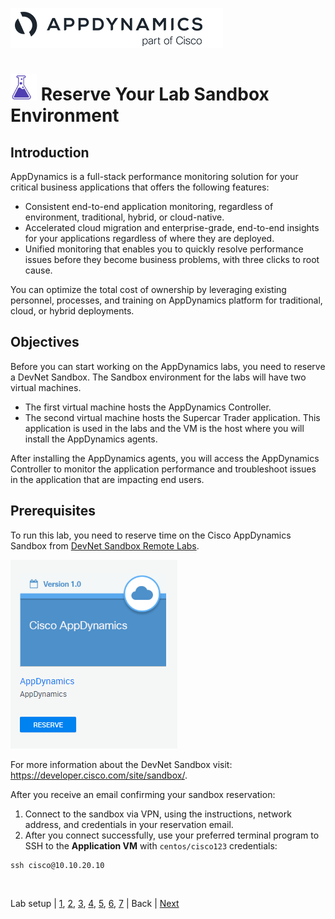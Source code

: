 ![APPD LOGO](assets/images/appd-logo.png)

![Lab Icon](assets/images/lab-setup-icon.png) Reserve Your Lab Sandbox Environment
=========================================================================

## Introduction

AppDynamics is a full-stack performance monitoring solution for your critical business applications that offers the following features:

* Consistent end-to-end application monitoring, regardless of environment, traditional, hybrid, or cloud-native.
* Accelerated cloud migration and enterprise-grade, end-to-end insights for your applications regardless of where they are deployed.
* Unified monitoring that enables you to quickly resolve performance issues before they become business problems, with three clicks to root cause.

You can optimize the total cost of ownership by leveraging existing personnel, processes, and training on AppDynamics platform for traditional, cloud, or hybrid deployments.

## Objectives

Before you can start working on the AppDynamics labs, you need to reserve a DevNet Sandbox.  The Sandbox environment for the labs will have two virtual machines.

* The first virtual machine hosts the AppDynamics Controller.
* The second virtual machine hosts the Supercar Trader application. This application is used in the labs and the VM is the host where you will install the AppDynamics agents.

After installing the AppDynamics agents, you will access the AppDynamics Controller to monitor the application performance and troubleshoot issues in the application that are impacting end users.

## Prerequisites

To run this lab, you need to reserve time on the Cisco AppDynamics Sandbox from
[DevNet Sandbox Remote Labs](https://devnetsandbox.cisco.com/RM/Diagram/Index/9e056219-ab84-4741-9485-de3d3446caf2?diagramType=Topology).

![Lab Setup 00](assets/images/lab-setup-00.png)

For more information about the DevNet Sandbox visit: https://developer.cisco.com/site/sandbox/.

After you receive an email confirming your sandbox reservation:

1. Connect to the sandbox via VPN, using the instructions, network address, and credentials in your reservation email.
2. After you connect successfully, use your preferred terminal program to SSH to the **Application VM** with ```centos/cisco123``` credentials:

```
ssh cisco@10.10.20.10
```

<br>

Lab setup | [1](lab-exercise-01.md), [2](lab-exercise-02.md), [3](lab-exercise-03.md), [4](lab-exercise-04.md), [5](lab-exercise-05.md), [6](lab-exercise-06.md), [7](lab-exercise-07.md) | Back | [Next](lab-exercise-01.md)
